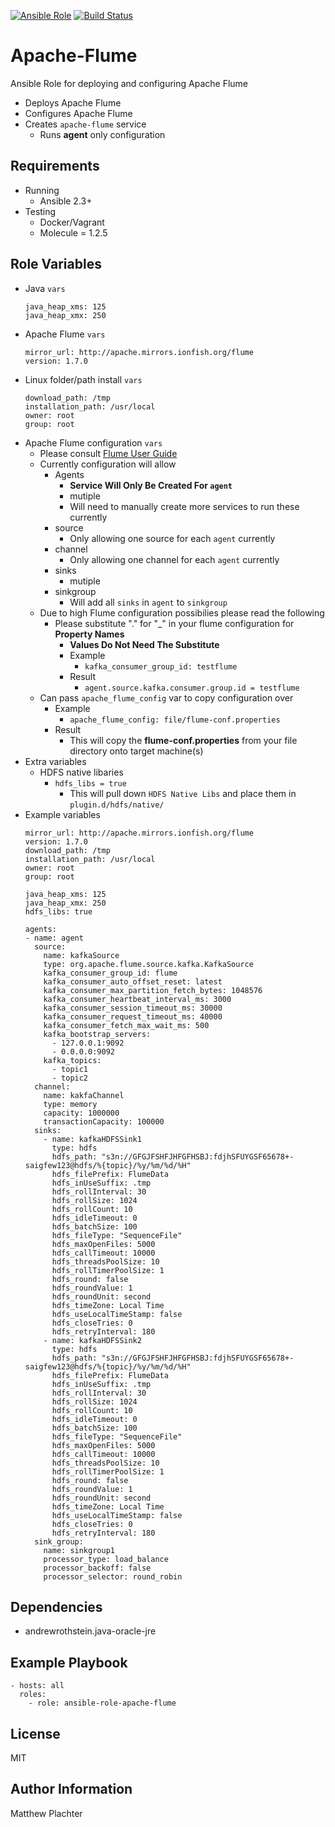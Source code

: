 [![Ansible Role](https://img.shields.io/ansible/role/19355.svg)](https://galaxy.ansible.com/mplachter/apache-flume/) [![Build Status](https://travis-ci.org/mplachter/apache-flume.svg?branch=master)](https://travis-ci.org/mplachter/apache-flume)

Apache-Flume
=========

Ansible Role for deploying and configuring Apache Flume

* Deploys Apache Flume
* Configures Apache Flume
* Creates `apache-flume` service
  * Runs **agent** only configuration

Requirements
------------

* Running
  * Ansible 2.3+
* Testing
  * Docker/Vagrant
  * Molecule = 1.2.5

Role Variables
--------------

* Java `vars`
  ```
  java_heap_xms: 125
  java_heap_xmx: 250
  ```
* Apache Flume `vars`
  ```
  mirror_url: http://apache.mirrors.ionfish.org/flume
  version: 1.7.0
  ```
* Linux folder/path install `vars`
  ```
  download_path: /tmp
  installation_path: /usr/local
  owner: root
  group: root
  ```
* Apache Flume configuration `vars`
  * Please consult [Flume User Guide](https://flume.apache.org/FlumeUserGuide.html)
  * Currently configuration will allow
    * Agents
      * **Service Will Only Be Created For `agent`**
      * mutiple
      * Will need to manually create more services to run these currently
    * source
      * Only allowing one source for each `agent` currently
    * channel
      * Only allowing one channel for each `agent` currently
    * sinks
      * mutiple
    * sinkgroup
      * Will add all `sinks` in `agent` to `sinkgroup`
  * Due to high Flume configuration possibilies please read the following
    * Please substitute "." for "_" in your flume configuration for **Property Names**
      * **Values Do Not Need The Substitute**
      * Example
        * `kafka_consumer_group_id: testflume`
      * Result
        * `agent.source.kafka.consumer.group.id = testflume`
  * Can pass `apache_flume_config` var to copy configuration over
    * Example
      * `apache_flume_config: file/flume-conf.properties`
    * Result
      * This will copy the **flume-conf.properties** from your file directory onto target machine(s)
* Extra variables
  * HDFS native libaries
    * `hdfs_libs = true`
      * This will pull down `HDFS Native Libs` and place them in `plugin.d/hdfs/native/`
* Example variables
  ```
  mirror_url: http://apache.mirrors.ionfish.org/flume
  version: 1.7.0
  download_path: /tmp
  installation_path: /usr/local
  owner: root
  group: root

  java_heap_xms: 125
  java_heap_xmx: 250
  hdfs_libs: true

  agents:
  - name: agent
    source:
      name: kafkaSource
      type: org.apache.flume.source.kafka.KafkaSource
      kafka_consumer_group_id: flume
      kafka_consumer_auto_offset_reset: latest
      kafka_consumer_max_partition_fetch_bytes: 1048576
      kafka_consumer_heartbeat_interval_ms: 3000
      kafka_consumer_session_timeout_ms: 30000
      kafka_consumer_request_timeout_ms: 40000
      kafka_consumer_fetch_max_wait_ms: 500
      kafka_bootstrap_servers:
        - 127.0.0.1:9092
        - 0.0.0.0:9092
      kafka_topics:
        - topic1
        - topic2
    channel:
      name: kakfaChannel
      type: memory
      capacity: 1000000
      transactionCapacity: 100000
    sinks:
      - name: kafkaHDFSSink1
        type: hdfs
        hdfs_path: "s3n://GFGJFSHFJHFGFHSBJ:fdjhSFUYGSF65678+-saigfew123@hdfs/%{topic}/%y/%m/%d/%H"
        hdfs_filePrefix: FlumeData
        hdfs_inUseSuffix: .tmp
        hdfs_rollInterval: 30
        hdfs_rollSize: 1024
        hdfs_rollCount: 10
        hdfs_idleTimeout: 0
        hdfs_batchSize: 100
        hdfs_fileType: "SequenceFile"
        hdfs_maxOpenFiles: 5000
        hdfs_callTimeout: 10000
        hdfs_threadsPoolSize: 10
        hdfs_rollTimerPoolSize: 1
        hdfs_round: false
        hdfs_roundValue: 1
        hdfs_roundUnit: second
        hdfs_timeZone: Local Time
        hdfs_useLocalTimeStamp: false
        hdfs_closeTries: 0
        hdfs_retryInterval: 180
      - name: kafkaHDFSSink2
        type: hdfs
        hdfs_path: "s3n://GFGJFSHFJHFGFHSBJ:fdjhSFUYGSF65678+-saigfew123@hdfs/%{topic}/%y/%m/%d/%H"
        hdfs_filePrefix: FlumeData
        hdfs_inUseSuffix: .tmp
        hdfs_rollInterval: 30
        hdfs_rollSize: 1024
        hdfs_rollCount: 10
        hdfs_idleTimeout: 0
        hdfs_batchSize: 100
        hdfs_fileType: "SequenceFile"
        hdfs_maxOpenFiles: 5000
        hdfs_callTimeout: 10000
        hdfs_threadsPoolSize: 10
        hdfs_rollTimerPoolSize: 1
        hdfs_round: false
        hdfs_roundValue: 1
        hdfs_roundUnit: second
        hdfs_timeZone: Local Time
        hdfs_useLocalTimeStamp: false
        hdfs_closeTries: 0
        hdfs_retryInterval: 180
    sink_group:
      name: sinkgroup1
      processor_type: load_balance
      processor_backoff: false
      processor_selector: round_robin
  ```

Dependencies
------------

* andrewrothstein.java-oracle-jre

Example Playbook
----------------

    - hosts: all
      roles:
        - role: ansible-role-apache-flume

License
-------

MIT

Author Information
------------------

Matthew Plachter
